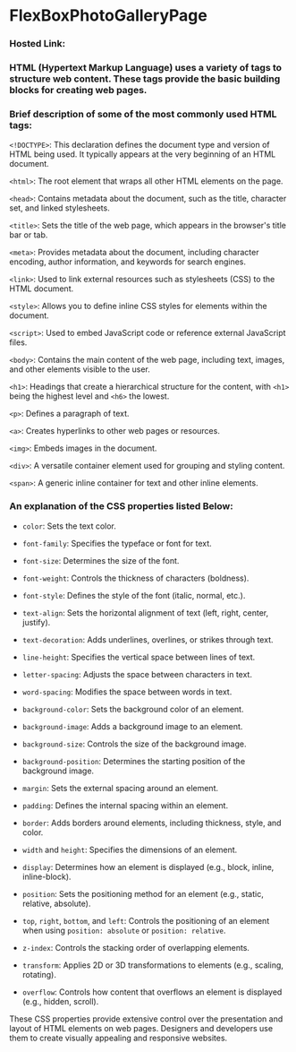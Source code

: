 # FlexBoxPhotoGalleryPage

### Hosted Link: 
### HTML (Hypertext Markup Language) uses a variety of tags to structure web content. These tags provide the basic building blocks for creating web pages. 
### Brief description of some of the most commonly used HTML tags:

`<!DOCTYPE>`: This declaration defines the document type and version of HTML being used. It typically appears at the very beginning of an HTML document.

`<html>`: The root element that wraps all other HTML elements on the page.

`<head>`: Contains metadata about the document, such as the title, character set, and linked stylesheets.

`<title>`: Sets the title of the web page, which appears in the browser's title bar or tab.

`<meta>`: Provides metadata about the document, including character encoding, author information, and keywords for search engines.

`<link>`: Used to link external resources such as stylesheets (CSS) to the HTML document.

`<style>`: Allows you to define inline CSS styles for elements within the document.

`<script>`: Used to embed JavaScript code or reference external JavaScript files.

`<body>`: Contains the main content of the web page, including text, images, and other elements visible to the user.

`<h1>`: Headings that create a hierarchical structure for the content, with `<h1>` being the highest level and `<h6>` the lowest.

`<p>`: Defines a paragraph of text.

`<a>`: Creates hyperlinks to other web pages or resources.

`<img>`: Embeds images in the document.

`<div>`: A versatile container element used for grouping and styling content.

`<span>`: A generic inline container for text and other inline elements.

### An explanation of the CSS properties listed Below:

- `color`: Sets the text color.

- `font-family`: Specifies the typeface or font for text.

- `font-size`: Determines the size of the font.

- `font-weight`: Controls the thickness of characters (boldness).

- `font-style`: Defines the style of the font (italic, normal, etc.).

- `text-align`: Sets the horizontal alignment of text (left, right, center, justify).

- `text-decoration`: Adds underlines, overlines, or strikes through text.

- `line-height`: Specifies the vertical space between lines of text.

- `letter-spacing`: Adjusts the space between characters in text.

- `word-spacing`: Modifies the space between words in text.

- `background-color`: Sets the background color of an element.

- `background-image`: Adds a background image to an element.

- `background-size`: Controls the size of the background image.

- `background-position`: Determines the starting position of the background image.

- `margin`: Sets the external spacing around an element.

- `padding`: Defines the internal spacing within an element.

- `border`: Adds borders around elements, including thickness, style, and color.

- `width` and `height`: Specifies the dimensions of an element.

- `display`: Determines how an element is displayed (e.g., block, inline, inline-block).

- `position`: Sets the positioning method for an element (e.g., static, relative, absolute).

- `top`, `right`, `bottom`, and `left`: Controls the positioning of an element when using `position: absolute` or `position: relative`.

- `z-index`: Controls the stacking order of overlapping elements.
 
- `transform`: Applies 2D or 3D transformations to elements (e.g., scaling, rotating).
  
- `overflow`: Controls how content that overflows an element is displayed (e.g., hidden, scroll).

These CSS properties provide extensive control over the presentation and layout of HTML elements on web pages. Designers and developers use them to create visually appealing and responsive websites.

